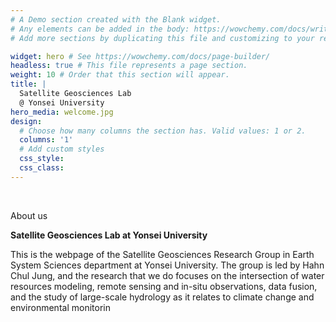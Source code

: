 ```yaml
---
# A Demo section created with the Blank widget.
# Any elements can be added in the body: https://wowchemy.com/docs/writing-markdown-latex/
# Add more sections by duplicating this file and customizing to your requirements.

widget: hero # See https://wowchemy.com/docs/page-builder/
headless: true # This file represents a page section.
weight: 10 # Order that this section will appear.
title: |
  Satellite Geosciences Lab  
  @ Yonsei University
hero_media: welcome.jpg
design:
  # Choose how many columns the section has. Valid values: 1 or 2.
  columns: '1'
  # Add custom styles
  css_style:
  css_class:
---
```


<br>

About us

**Satellite Geosciences Lab at Yonsei University**

This is the webpage of the Satellite Geosciences Research Group in Earth System Sciences department at Yonsei University. The group is led by Hahn Chul Jung, and the research that we do focuses on the intersection of water resources modeling, remote sensing and in-situ observations, data fusion, and the study of large-scale hydrology as it relates to climate change and environmental monitorin
